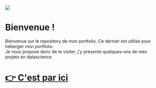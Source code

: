 <img src="https://bigheadmax.github.io/images/banner-black.jpg">

# **Bienvenue !**

Bienvenue sur le repository de mon portfolio. Ce dernier est utilisé pour héberger mon portfolio.<br>
Je vous propose donc de le visiter, j'y présente quelques-uns de mes projets en datascience.<br>
# **[👉 C'est par ici](https://bigheadmax.github.io/)**




